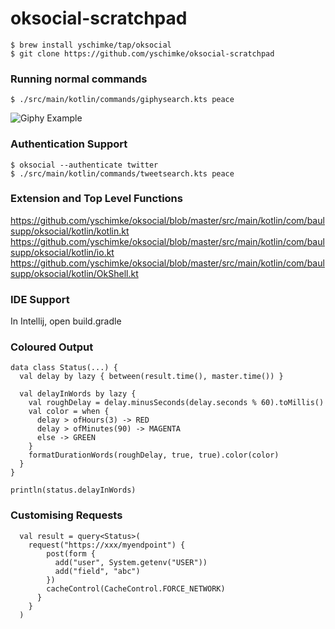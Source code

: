 # oksocial-scratchpad

```
$ brew install yschimke/tap/oksocial
$ git clone https://github.com/yschimke/oksocial-scratchpad
```

### Running normal commands

```
$ ./src/main/kotlin/commands/giphysearch.kts peace
```

![Giphy Example](https://media.giphy.com/media/2t9vw2YQroJdS7VfyH/giphy.gif)

### Authentication Support 

```
$ oksocial --authenticate twitter
$ ./src/main/kotlin/commands/tweetsearch.kts peace
```

### Extension and Top Level Functions

https://github.com/yschimke/oksocial/blob/master/src/main/kotlin/com/baulsupp/oksocial/kotlin/kotlin.kt
https://github.com/yschimke/oksocial/blob/master/src/main/kotlin/com/baulsupp/oksocial/kotlin/io.kt
https://github.com/yschimke/oksocial/blob/master/src/main/kotlin/com/baulsupp/oksocial/kotlin/OkShell.kt

### IDE Support

In Intellij, open build.gradle

### Coloured Output

```
data class Status(...) {
  val delay by lazy { between(result.time(), master.time()) }

  val delayInWords by lazy {
    val roughDelay = delay.minusSeconds(delay.seconds % 60).toMillis()
    val color = when {
      delay > ofHours(3) -> RED
      delay > ofMinutes(90) -> MAGENTA
      else -> GREEN
    }
    formatDurationWords(roughDelay, true, true).color(color)
  }
}

println(status.delayInWords)
```

### Customising Requests

```
  val result = query<Status>(
    request("https://xxx/myendpoint") {
        post(form {
          add("user", System.getenv("USER"))
          add("field", "abc")
        })
        cacheControl(CacheControl.FORCE_NETWORK)
      }
    }
  )
```
